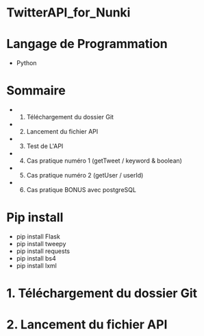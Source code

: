 # TwitterAPI_for_Nunki

# Langage de Programmation

- Python

# Sommaire

- 1. Téléchargement du dossier Git
- 2. Lancement du fichier API
- 3. Test de L'API
- 4. Cas pratique numéro 1 (getTweet / keyword & boolean)
- 5. Cas pratique numéro 2 (getUser / userId)
- 6. Cas pratique BONUS avec postgreSQL

# Pip install

- pip install Flask
- pip install tweepy
- pip install requests
- pip install bs4
- pip install lxml

# 1. Téléchargement du dossier Git



# 2. Lancement du fichier API

